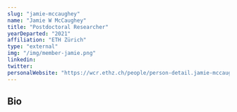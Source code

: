 ```yaml
---
slug: "jamie-mccaughey"
name: "Jamie W McCaughey"
title: "Postdoctoral Researcher"
yearDeparted: "2021"
affiliation: "ETH Zürich"
type: "external"
img: "/img/member-jamie.png"
linkedin: 
twitter: 
personalWebsite: "https://wcr.ethz.ch/people/person-detail.jamie-mccaughey.html"
---
```

## Bio

